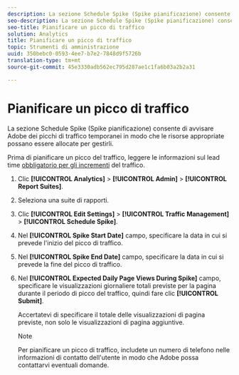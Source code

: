 ```yaml
---
description: La sezione Schedule Spike (Spike pianificazione) consente di avvisare Adobe dei picchi di traffico temporanei in modo che le risorse appropriate possano essere allocate per gestirli.
seo-description: La sezione Schedule Spike (Spike pianificazione) consente di avvisare Adobe dei picchi di traffico temporanei in modo che le risorse appropriate possano essere allocate per gestirli.
seo-title: Pianificare un picco di traffico
solution: Analytics
title: Pianificare un picco di traffico
topic: Strumenti di amministrazione
uuid: 350bebc0-0593-4ee7-b7e2-7848d9f5726b
translation-type: tm+mt
source-git-commit: 45e3330adb562ec795d287ae1c1fa6b03a2b2a31

---
```



# Pianificare un picco di traffico

La sezione Schedule Spike (Spike pianificazione) consente di avvisare Adobe dei picchi di traffico temporanei in modo che le risorse appropriate possano essere allocate per gestirli.

Prima di pianificare un picco del traffico, leggere le informazioni sul lead time [obbligatorio per gli incrementi](/help/admin/c-traffic-management/traffic-lead-time.md) del traffico.

1. Clic **[!UICONTROL Analytics]** &gt; **[!UICONTROL Admin]** &gt; **[!UICONTROL Report Suites]**.
1. Seleziona una suite di rapporti.
1. Clic **[!UICONTROL Edit Settings]** &gt; **[!UICONTROL Traffic Management]** &gt; **[!UICONTROL Schedule Spike]**.
1. Nel **[!UICONTROL Spike Start Date]** campo, specificare la data in cui si prevede l'inizio del picco di traffico.
1. Nel **[!UICONTROL Spike End Date]** campo, specificare la data in cui si prevede la fine del picco di traffico.
1. Nel **[!UICONTROL Expected Daily Page Views During Spike]** campo, specificare le visualizzazioni giornaliere totali previste per la pagina durante il periodo di picco del traffico, quindi fare clic **[!UICONTROL Submit]**.

   Accertatevi di specificare il totale delle visualizzazioni di pagina previste, non solo le visualizzazioni di pagina aggiuntive.

   >[!NOTE]
   >
   >Per pianificare un picco di traffico, includete un numero di telefono nelle informazioni di contatto dell'utente in modo che Adobe possa contattarvi eventuali domande.


